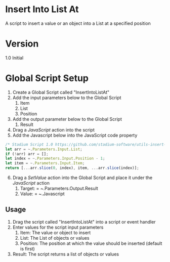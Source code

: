 # Insert Into List At

A script to insert a value or an object into a List at a specified position

# Version 

1.0 Initial

# Global Script Setup
1. Create a Global Script called "InsertIntoListAt"
2. Add the input parameters below to the Global Script
   1. Item
   2. List
   3. Position
3. Add the output parameter below to the Global Script
   1. Result
4. Drag a *JavaScript* action into the script
5. Add the Javascript below into the JavaScript code property
```javascript
/* Stadium Script 1.0 https://github.com/stadium-software/utils-insert-into-array-at */
let arr = ~.Parameters.Input.List;
if (!arr) arr = [];
let index = ~.Parameters.Input.Position - 1;
let item = ~.Parameters.Input.Item;
return [...arr.slice(0, index), item, ...arr.slice(index)];
```
6. Drag a *SetValue* action into the Global Script and place it under the *JavaScript* action
   1. Target: = ~.Parameters.Output.Result
   2. Value: = ~.Javascript

## Usage
1. Drag the script called "InsertIntoListAt" into a script or event handler
2. Enter values for the script input parameters
   1. Item: The value or object to insert
   2. List: The List of objects or values
   3. Position: The position at which the value should be inserted (default is first)
3. Result: The script returns a list of objects or values
